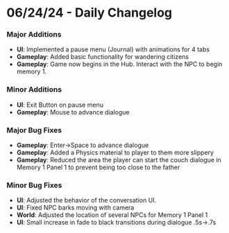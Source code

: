 # 06/24/24 - Daily Changelog

### Major Additions

- **UI**: Implemented a pause menu (Journal) with animations for 4 tabs
- **Gameplay**: Added basic functionality for wandering citizens
- **Gameplay**: Game now begins in the Hub. Interact with the NPC to begin memory 1.

### Minor Additions

- **UI**: Exit Button on pause menu
- **Gameplay**: Mouse to advance dialogue

### Major Bug Fixes

- **Gameplay**: Enter→Space to advance dialogue
- **Gameplay**: Added a Physics material to player to them more slippery
- **Gameplay**: Reduced the area the player can start the couch dialogue in Memory 1 Panel 1 to prevent being too close to the father

### Minor Bug Fixes

- **UI**: Adjusted the behavior of the conversation UI.
- **UI**: Fixed NPC barks moving with camera
- **World**: Adjusted the location of several NPCs for Memory 1 Panel 1
- **UI**: Small increase in fade to black transitions during dialogue .5s→.7s